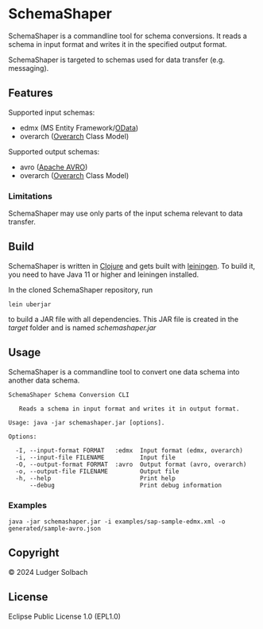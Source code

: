 # SchemaShaper

SchemaShaper is a commandline tool for schema conversions.
It reads a schema in input format and writes it in the specified output format.

SchemaShaper is targeted to schemas used for data transfer (e.g. messaging).

## Features

Supported input schemas:
 * edmx (MS Entity Framework/[OData](https://docs.oasis-open.org/odata/odata/v4.0/os/part3-csdl/odata-v4.0-os-part3-csdl.html))
 * overarch ([Overarch](https://github.com/soulspace-org/overarch) Class Model)

Supported output schemas:
 * avro ([Apache AVRO](https://avro.apache.org/))
 * overarch ([Overarch](https://github.com/soulspace-org/overarch) Class Model)

### Limitations
SchemaShaper may use only parts of the input schema relevant to data transfer.

## Build
SchemaShaper is written in [Clojure](https://clojure.org) and gets built with
[leiningen](https://leiningen.org/). To build it, you need to have Java 11 or higher
and leiningen installed.

In the cloned SchemaShaper repository, run

```
lein uberjar
```

to build a JAR file with all dependencies. This JAR file is created in the *target* folder and is named *schemashaper.jar*

## Usage
SchemaShaper is a commandline tool to convert one data schema into another data schema.


```
SchemaShaper Schema Conversion CLI

   Reads a schema in input format and writes it in output format.

Usage: java -jar schemashaper.jar [options].

Options:

  -I, --input-format FORMAT   :edmx  Input format (edmx, overarch)
  -i, --input-file FILENAME          Input file
  -O, --output-format FORMAT  :avro  Output format (avro, overarch)
  -o, --output-file FILENAME         Output file
  -h, --help                         Print help
      --debug                        Print debug information
```

### Examples
```
java -jar schemashaper.jar -i examples/sap-sample-edmx.xml -o generated/sample-avro.json
```

## Copyright

© 2024 Ludger Solbach


## License

Eclipse Public License 1.0 (EPL1.0)

